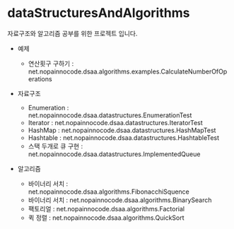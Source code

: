 # dataStructuresAndAlgorithms
자료구조와 알고리즘 공부를 위한 프로젝트 입니다.

* 예제
  - 연산횟구 구하기 : net.nopainnocode.dsaa.algorithms.examples.CalculateNumberOfOperations

* 자료구조
  - Enumeration : net.nopainnocode.dsaa.datastructures.EnumerationTest
  - Iterator : net.nopainnocode.dsaa.datastructures.IteratorTest
  - HashMap : net.nopainnocode.dsaa.datastructures.HashMapTest
  - Hashtable : net.nopainnocode.dsaa.datastructures.HashtableTest
  - 스택 두개로 큐 구현 : net.nopainnocode.dsaa.datastructures.ImplementedQueue

* 알고리즘
  - 바이너리 서치 : net.nopainnocode.dsaa.algorithms.FibonacchiSquence
  - 바이너리 서치 : net.nopainnocode.dsaa.algorithms.BinarySearch
  - 팩토리얼 : net.nopainnocode.dsaa.algorithms.Factorial
  - 퀵 정렬 : net.nopainnocode.dsaa.algorithms.QuickSort 
